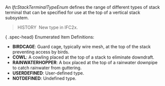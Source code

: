 An _IfcStackTerminalTypeEnum_ defines the range of different types of stack terminal that can be specified for use at the top of a vertical stack subsystem.

> HISTORY&nbsp; New type in IFC2x.

{ .spec-head}
Enumerated Item Definitions:

* **BIRDCAGE**: Guard cage, typically wire mesh, at the top of the stack preventing access by birds.
* **COWL**: A cowling placed at the top of a stack to eliminate downdraft.
* **RAINWATERHOPPER**: A box placed at the top of a rainwater downpipe to catch rainwater from guttering.
* **USERDEFINED**: User-defined type.
* **NOTDEFINED**: Undefined type.